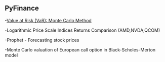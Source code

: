 ## PyFinance
-[Value at Risk (VaR): Monte Carlo Method](https://github.com/borja-izquierdo/portfolio/blob/main/Finance/Value_at_Risk_(VaR)_Monte_Carlo.ipynb)


-Logarithmic Price Scale Indices Returns Comparison (AMD,NVDA,QCOM)


-Prophet - Forecasting stock prices


-Monte Carlo valuation of European call option in Black-Scholes-Merton model
